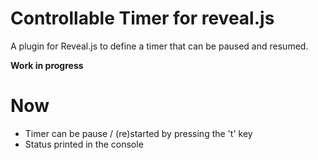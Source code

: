# Controllable Timer for reveal.js
A plugin for Reveal.js to define a timer that can be paused and resumed.

**Work in progress**

# Now

- Timer can be pause / (re)started by pressing the 't' key
- Status printed in the console
